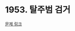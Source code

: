 # 1953. 탈주범 검거

[문제 링크](https://swexpertacademy.com/main/talk/solvingClub/problemView.do?solveclubId=AZC_w6Z6yygDFAQW&contestProbId=AV5PpLlKAQ4DFAUq&probBoxId=AZDJUP6q-f0DFAVs&type=PROBLEM&problemBoxTitle=5d_practice&problemBoxCnt=2)